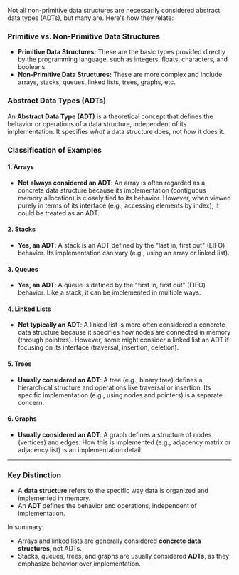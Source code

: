 Not all non-primitive data structures are necessarily considered abstract data types (ADTs), but many are. Here's how they relate:

### **Primitive vs. Non-Primitive Data Structures**

- **Primitive Data Structures:** These are the basic types provided directly by the programming language, such as integers, floats, characters, and booleans.
- **Non-Primitive Data Structures:** These are more complex and include arrays, stacks, queues, linked lists, trees, graphs, etc.

### **Abstract Data Types (ADTs)**

An **Abstract Data Type (ADT)** is a theoretical concept that defines the behavior or operations of a data structure, independent of its implementation. It specifies _what_ a data structure does, not _how_ it does it.

### Classification of Examples

#### **1. Arrays**

- **Not always considered an ADT**: An array is often regarded as a concrete data structure because its implementation (contiguous memory allocation) is closely tied to its behavior. However, when viewed purely in terms of its interface (e.g., accessing elements by index), it could be treated as an ADT.

#### **2. Stacks**

- **Yes, an ADT**: A stack is an ADT defined by the "last in, first out" (LIFO) behavior. Its implementation can vary (e.g., using an array or linked list).

#### **3. Queues**

- **Yes, an ADT**: A queue is defined by the "first in, first out" (FIFO) behavior. Like a stack, it can be implemented in multiple ways.

#### **4. Linked Lists**

- **Not typically an ADT**: A linked list is more often considered a concrete data structure because it specifies how nodes are connected in memory (through pointers). However, some might consider a linked list an ADT if focusing on its interface (traversal, insertion, deletion).

#### **5. Trees**

- **Usually considered an ADT**: A tree (e.g., binary tree) defines a hierarchical structure and operations like traversal or insertion. Its specific implementation (e.g., using nodes and pointers) is a separate concern.

#### **6. Graphs**

- **Usually considered an ADT**: A graph defines a structure of nodes (vertices) and edges. How this is implemented (e.g., adjacency matrix or adjacency list) is an implementation detail.

---

### **Key Distinction**

- A **data structure** refers to the specific way data is organized and implemented in memory.
- An **ADT** defines the behavior and operations, independent of implementation.

In summary:

- Arrays and linked lists are generally considered **concrete data structures**, not ADTs.
- Stacks, queues, trees, and graphs are usually considered **ADTs**, as they emphasize behavior over implementation.
